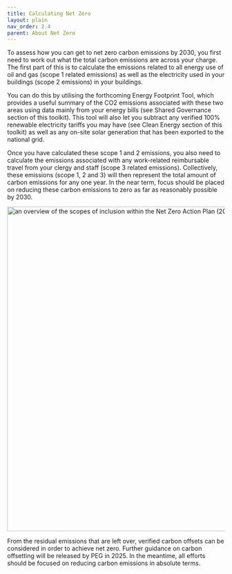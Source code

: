 ```yaml
---
title: Calculating Net Zero
layout: plain
nav_order: 2.4
parent: About Net Zero
---
```


To assess how you can get to net zero carbon emissions by 2030, you first need to work out what the total carbon emissions are across your charge. The first part of this is to calculate the emissions related to all energy use of oil and  gas (scope 1 related emissions) as well as the electricity used in your buildings (scope 2 emissions) in your buildings. 

You can do this by utilising the forthcoming Energy Footprint Tool, which provides a useful summary of the CO2 emissions associated with these two areas using data mainly from your energy bills (see Shared Governance section of this toolkit). This tool will also let you subtract any verified 100% renewable electricity tariffs you may have (see Clean Energy section of this toolkit) as well as any on-site solar generation that has been exported to the national grid.

Once you have calculated these scope 1 and 2 emissions, you also need to calculate the emissions associated with any work-related reimbursable travel from your clergy and staff (scope 3 related emissions). Collectively, these emissions (scope 1, 2 and 3)  will then represent the total amount of carbon emissions for any one year. In the near term, focus should be placed on reducing these carbon emissions to zero as far as reasonably possible by 2030. 

<img src='{{ "graphics/net-zero-calculating.jpg" | relative_url }}' alt="an overview of the scopes of inclusion within the Net Zero Action Plan (2023-2030)" title="Net Zero Scopes of Inclusion" width="750px"/>

From the residual emissions that are left over, verified carbon offsets can be considered in order to achieve net zero. Further guidance on carbon offsetting will be released by PEG in 2025. In the meantime, all efforts should be focused on reducing carbon emissions in absolute terms.
